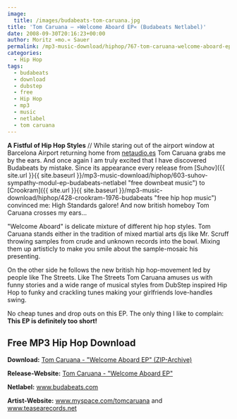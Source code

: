 ```yaml
---
image:
  title: /images/budabeats-tom-caruana.jpg
title: 'Tom Caruana – »Welcome Aboard EP« (Budabeats Netlabel)'
date: 2008-09-30T20:16:23+00:00
author: Moritz »mo.« Sauer
permalink: /mp3-music-download/hiphop/767-tom-caruana-welcome-aboard-ep-budabeats
categories:
  - Hip Hop
tags:
  - budabeats
  - download
  - dubstep
  - free
  - Hip Hop
  - mp3
  - music
  - netlabel
  - tom caruana
---
```

**A Fistful of Hip Hop Styles** // While staring out of the airport window at Barcelona Airport returning home from <a href="http://netaudio.es" target="_blank">netaudio.es</a> Tom Caruana grabs me by the ears. And once again I am truly excited that I have discovered Budabeats by mistake. Since its appearance every release from [Suhov]({{ site.url }}{{ site.baseurl }}/mp3-music-download/hiphop/603-suhov-sympathy-modul-ep-budabeats-netlabel "free downbeat music") to [Crookram]({{ site.url }}{{ site.baseurl }}/mp3-music-download/hiphop/428-crookram-1976-budabeats "free hip hop music") convinced me: High Standards galore! And now british homeboy Tom Caruana crosses my ears...<!--more-->

<!--adsense-->

"Welcome Aboard" is delicate mixture of different hip hop styles. Tom Caruana stands either in the tradition of mixed martial arts djs like Mr. Scruff throwing samples from crude and unknown records into the bowl. Mixing them up artisticly to make you smile about the sample-mosaic his presenting.

On the other side he follows the new british hip hop-movement led by people like The Streets. Like The Streets Tom Caruana amuses us with funny stories and a wide range of musical styles from DubStep inspired Hip Hop to funky and crackling tunes making your girlfriends love-handles swing.

No cheap tunes and drop outs on this EP. The only thing I like to complain: **This EP is definitely too short!**

## Free MP3 Hip Hop Download

**Download:** <a href="http://www.budabeats.com/bube004/bube004.zip" target="_blank">Tom Caruana - "Welcome Aboard EP" (ZIP-Archive)</a>
  
**Release-Website:** <a href="http://www.budabeats.com/bube004.htm" target="_blank">Tom Caruana - "Welcome Aboard EP"</a>
  
**Netlabel:** <a href="http://www.budabeats.com" target="_blank">www.budabeats.com</a>
  
**Artist-Website:** <a href="http://www.myspace.com/tomcaruana  " target="_blank">www.myspace.com/tomcaruana</a> and <a href="http://www.teasearecords.net" target="_blank">www.teasearecords.net</a>